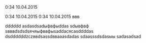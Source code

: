 0:34 10.04.2015

0:34 10.04.2015
0:34 10.04.2015
ввв

dddddd
asdasdsadыфвфыddas
sdывфвф
sвввdsdsdsячяыфввфыsaddaсясasddddas
dsddddddzczввdsassdввaaasdadas
sdaasssdsdasыы
sadasadsad